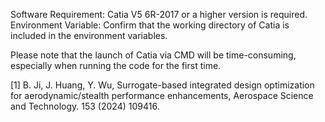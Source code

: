 Software Requirement:
Catia V5 6R-2017 or a higher version is required.
Environment Variable:
Confirm that the working directory of Catia is included in the environment variables.

Please note that the launch of Catia via CMD will be time-consuming, especially when running the code for the first time.

[1] B. Ji, J. Huang, Y. Wu, Surrogate-based integrated design optimization for aerodynamic/stealth performance enhancements, Aerospace Science and Technology. 153 (2024) 109416.
